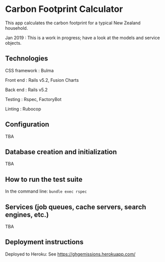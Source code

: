 # Carbon Footprint Calculator 
This app calculates the carbon footprint for a typical New Zealand household.

Jan 2019 : This is a work in progress; have a look at the models and service objects. 

## Technologies
CSS framework : Bulma

Front end : Rails v5.2, Fusion Charts

Back end : Rails v5.2

Testing : Rspec, FactoryBot

Linting : Rubocop

## Configuration

TBA

## Database creation and initialization

TBA

## How to run the test suite

In the command line: `bundle exec rspec`

## Services (job queues, cache servers, search engines, etc.)

TBA

## Deployment instructions

Deployed to Heroku: See https://ghgemissions.herokuapp.com/
